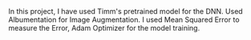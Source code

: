 In this project, I have used Timm's pretrained model for the DNN. 
Used Albumentation for Image Augmentation.
I used Mean Squared Error to measure the Error, Adam Optimizer for the model training.
